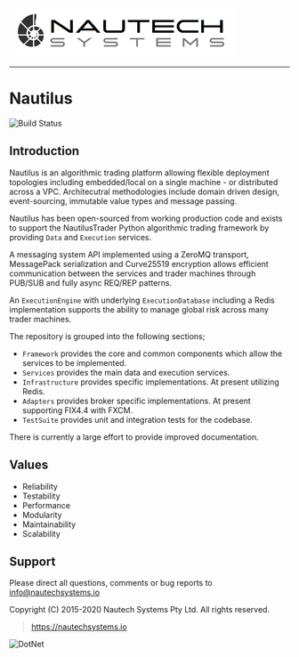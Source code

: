 ![Nautech Systems](https://github.com/nautechsystems/nautilus_trader/blob/master/docs/artwork/nautechsystems_logo_small.png?raw=true "logo")

----------

# Nautilus

![Build Status](https://codebuild.ap-southeast-2.amazonaws.com/badges?uuid=eyJlbmNyeXB0ZWREYXRhIjoiQ0RNcmVkNnl6M2p2RURYb1RmUzlLWFlLTForVVJDb2hnTXluWVRxdENMSGlDVXZYTmtHZDlnOHhENG9tZEdibXRXeFZwRzRVNUdoMWF6U2xQN05EbDhBPSIsIml2UGFyYW1ldGVyU3BlYyI6InQ1Tkhxa0RFYldKNDAwcVIiLCJtYXRlcmlhbFNldFNlcmlhbCI6MX0%3D&branch=master)

## Introduction

Nautilus is an algorithmic trading platform allowing flexible deployment 
topologies including embedded/local on a single machine - or distributed across a VPC.
Architecutral methodologies include domain driven design, event-sourcing, immutable value types 
and message passing.

Nautilus has been open-sourced from working production code and exists to support 
the NautilusTrader Python algorithmic trading framework by providing `Data` and `Execution`
services. 

A messaging system API implemented using a ZeroMQ transport, MessagePack serialization
and Curve25519 encryption allows efficient communication between the services and trader
machines through PUB/SUB and fully async REQ/REP patterns.

An `ExecutionEngine` with underlying `ExecutionDatabase` including a Redis implementation
supports the ability to manage global risk across many trader machines.

The repository is grouped into the following sections;
- `Framework` provides the core and common components which allow the services to be implemented.
- `Services` provides the main data and execution services.
- `Infrastructure` provides specific implementations. At present utilizing Redis.
- `Adapters` provides broker specific implementations. At present supporting FIX4.4 with FXCM.
- `TestSuite` provides unit and integration tests for the codebase.

There is currently a large effort to provide improved documentation.

## Values
* Reliability
* Testability
* Performance
* Modularity
* Maintainability
* Scalability

## Support
Please direct all questions, comments or bug reports to info@nautechsystems.io

Copyright (C) 2015-2020 Nautech Systems Pty Ltd. All rights reserved.

> https://nautechsystems.io

![DotNet](https://d585tldpucybw.cloudfront.net/sfimages/default-source/default-album/net-core-3_480.png?sfvrsn=42bb708c_0?raw=true "dotnet")
